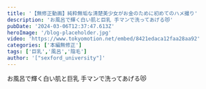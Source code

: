 ```yaml
---
title: '【無修正動画】純粋無垢な清楚美少女がお金のために初めてのハメ撮り'
description: 'お風呂で輝く白い肌と巨乳 手マンで洗ってあげる😻'
pubDate: '2024-03-06T12:37:47.613Z'
heroImage: '/blog-placeholder.jpg'
video: 'https://www.tokyomotion.net/embed/8421edaca12faa28aa92'
categories: ['本編無修正']
tags: ['巨乳','風呂','陰毛']
author: '["sexford_university"]'
---
```


お風呂で輝く白い肌と巨乳 手マンで洗ってあげる😻
